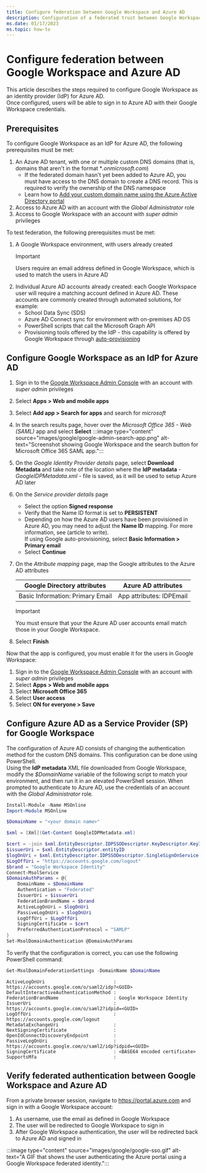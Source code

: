 ```yaml
---
title: Configure federation between Google Workspace and Azure AD
description: Configuration of a federated trust between Google Workspace and Azure AD, with Google Workspace acting as an identity provider (IdP) for Azure AD.
ms.date: 01/17/2023
ms.topic: how-to
---
```


# Configure federation between Google Workspace and Azure AD

This article describes the steps required to configure Google Workspace as an identity provider (IdP) for Azure AD.\
Once configured, users will be able to sign in to Azure AD with their Google Workspace credentials.

## Prerequisites

To configure Google Workspace as an IdP for Azure AD, the following prerequisites must be met:

1. An Azure AD tenant, with one or multiple custom DNS domains (that is, domains that aren't in the format \**.onmicrosoft.com*)
    - If the federated domain hasn't yet been added to Azure AD, you must have access to the DNS domain to create a DNS record. This is required to verify the ownership of the DNS namespace
    - Learn how to [Add your custom domain name using the Azure Active Directory portal](/azure/active-directory/fundamentals/add-custom-domain)
1. Access to Azure AD with an account with the *Global Administrator* role
1. Access to Google Workspace with an account with *super admin* privileges

To test federation, the following prerequisites must be met:

1. A Google Workspace environment, with users already created
    > [!IMPORTANT]
    > Users require an email address defined in Google Workspace, which is used to match the users in Azure AD
1. Individual Azure AD accounts already created: each Google Workspace user will require a matching account defined in Azure AD. These accounts are commonly created through automated solutions, for example:
    - School Data Sync (SDS)
    - Azure AD Connect sync for environment with on-premises AD DS
    - PowerShell scripts that call the Microsoft Graph API
    - Provisioning tools offered by the IdP - this capability is offered by Google Workspace through [auto-provisioning](https://support.google.com/a/answer/7365072)

## Configure Google Workspace as an IdP for Azure AD

1. Sign in to the [Google Workspace Admin Console](https://admin.google.com) with an account with *super admin* privileges
1. Select **Apps > Web and mobile apps**
1. Select **Add app > Search for apps** and search for *microsoft*
1. In the search results page, hover over the *Microsoft Office 365 - Web (SAML)* app and select **Select**
   :::image type="content" source="images/google/google-admin-search-app.png" alt-text="Screenshot showing Google Workspace and the search button for Microsoft Office 365 SAML app.":::
1. On the *Google Identity Provider details* page, select **Download Metadata** and take note of the location where the **IdP metadata** - *GoogleIDPMetadata.xml* - file is saved, as it will be used to setup Azure AD later
1. On the *Service provider details* page
      - Select the option **Signed response**
      - Verify that the Name ID format is set to **PERSISTENT**
      - Depending on how the Azure AD users have been provisioned in Azure AD, you may need to adjust the **Name ID** mapping. For more information, see (article to write).\
        If using Google auto-provisioning, select **Basic Information > Primary email**
      - Select **Continue**
1. On the *Attribute mapping* page, map the Google attributes to the Azure AD attributes

    |Google Directory attributes|Azure AD attributes|
    |-|-|
    |Basic Information: Primary Email|App attributes: IDPEmail|

    > [!IMPORTANT]
    > You must ensure that your the Azure AD user accounts email match those in your Google Workspace.

1. Select **Finish**

Now that the app is configured, you must enable it for the users in Google Workspace:

1. Sign in to the [Google Workspace Admin Console](https://admin.google.com) with an account with *super admin* privileges
1. Select **Apps > Web and mobile apps**
1. Select **Microsoft Office 365**
1. Select **User access**
1. Select **ON for everyone > Save**

## Configure Azure AD as a Service Provider (SP) for Google Workspace

The configuration of Azure AD consists of changing the authentication method for the custom DNS domains. This configuration can be done using PowerShell.\
Using the **IdP metadata** XML file downloaded from Google Workspace, modify the *$DomainName* variable of the following script to match your environment, and then run it in an elevated PowerShell session. When prompted to authenticate to Azure AD, use the credentials of an account with the *Global Administrator* role.

```powershell
Install-Module -Name MSOnline
Import-Module MSOnline

$DomainName = "<your domain name>"

$xml = [Xml](Get-Content GoogleIDPMetadata.xml)

$cert = -join $xml.EntityDescriptor.IDPSSODescriptor.KeyDescriptor.KeyInfo.X509Data.X509Certificate.Split()
$issuerUri = $xml.EntityDescriptor.entityID
$logOnUri = $xml.EntityDescriptor.IDPSSODescriptor.SingleSignOnService | ? { $_.Binding.Contains('Redirect') } | % { $_.Location }
$LogOffUri = "https://accounts.google.com/logout"
$brand = "Google Workspace Identity"
Connect-MsolService
$DomainAuthParams = @{
    DomainName = $DomainName
    Authentication = "Federated"
    IssuerUri = $issuerUri
    FederationBrandName = $brand
    ActiveLogOnUri = $logOnUri
    PassiveLogOnUri = $logOnUri
    LogOffUri = $LogOffUri
    SigningCertificate = $cert
    PreferredAuthenticationProtocol = "SAMLP"
}
Set-MsolDomainAuthentication @DomainAuthParams
```

To verify that the configuration is correct, you can use the following PowerShell command:

```powershell
Get-MsolDomainFederationSettings -DomainName $DomainName
```

```output
ActiveLogOnUri                         : https://accounts.google.com/o/saml2/idp?<GUID>
DefaultInteractiveAuthenticationMethod : 
FederationBrandName                    : Google Workspace Identity
IssuerUri                              : https://accounts.google.com/o/saml2?idpid=<GUID>
LogOffUri                              : https://accounts.google.com/logout
MetadataExchangeUri                    : 
NextSigningCertificate                 : 
OpenIdConnectDiscoveryEndpoint         : 
PassiveLogOnUri                        : https://accounts.google.com/o/saml2/idp?idpid=<GUID>
SigningCertificate                     : <BASE64 encoded certificate>
SupportsMfa                            : 
```

## Verify federated authentication between Google Workspace and Azure AD

From a private browser session, navigate to https://portal.azure.com and sign in with a Google Workspace account:

1. As username, use the email as defined in Google Workspace
1. The user will be redirected to Google Workspace to sign in
1. After Google Workspace authentication, the user will be redirected back to Azure AD and signed in

:::image type="content" source="images/google/google-sso.gif" alt-text="A GIF that shows the user authenticating the Azure portal using a Google Workspace federated identity.":::